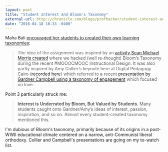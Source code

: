 ```yaml
---
layout: post
title: "Student Interest and Bloom's Taxonomy"
external-url: http://chronicle.com/blogs/profhacker/student-interest-and-blooms-taxonomy
date: "2016-04-18 10:33 -0400"
---
```

Maha Bali [encouraged her students to created their own learning taxonomies](http://chronicle.com/blogs/profhacker/what-i-learned-from-student-created-learning-taxonomies/62014):

> The idea of the assignment was inspired by an [activity Sean Michael Morris created](http://www.digitalpedagogylab.com/subversion-and-instructional-design/) where we hacked (well re-thought) Bloom’s Taxonomy during the recent #MOOOCMOOC Instructional Design. It was also partly inspired by Amy Collier’s keynote here at Digital Pedagogy Cairo ([recorded here](http://lectures.aucegypt.edu/Panopto/Pages/Viewer.aspx?id=e2ce6c8c-46c6-4022-ba3e-0bf43ffd6386)) which referred to a recent [presentation by Gardner Campbell using a taxonomy of engagement](http://www.gardnercampbell.net/blog1/?p=2511) which focused on love.

Point 3 particularly struck me:

> **Interest is Underrated by Bloom, But Valued by Students**. Many students caught onto Gardner/Amy’s ideas of interest, passion, inspiration, and so on. Almost every student-created taxonomy mentioned this.

I'm dubious of Bloom's taxonomy, primarily because of its origins in a post-WWII educational climate centered on a narrow, anti-Communist liberal orthodoxy. Collier and Campbell's presentations are going on my to-watch list.
